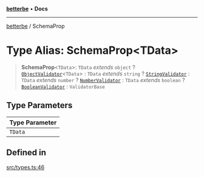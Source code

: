 [**betterbe**](../README.md) • **Docs**

---

[betterbe](../README.md) / SchemaProp

# Type Alias: SchemaProp\<TData\>

> **SchemaProp**\<`TData`\>: `TData` _extends_ `object` ? [`ObjectValidator`](../interfaces/ObjectValidator.md)\<`TData`\> : `TData` _extends_ `string` ? [`StringValidator`](../interfaces/StringValidator.md) : `TData` _extends_ `number` ? [`NumberValidator`](../interfaces/NumberValidator.md) : `TData` _extends_ `boolean` ? [`BooleanValidator`](../interfaces/BooleanValidator.md) : `ValidatorBase`

## Type Parameters

| Type Parameter |
| -------------- |
| `TData`        |

## Defined in

[src/types.ts:46](https://github.com/ericvera/betterbe/blob/main/src/types.ts#L46)
